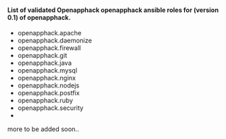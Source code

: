 #### List of validated Openapphack openapphack ansible roles for (version 0.1) of openapphack.

- openapphack.apache
- openapphack.daemonize
- openapphack.firewall
- openapphack.git
- openapphack.java
- openapphack.mysql
- openapphack.nginx
- openapphack.nodejs
- openapphack.postfix
- openapphack.ruby
- openapphack.security
- 


more to be added soon.. 
